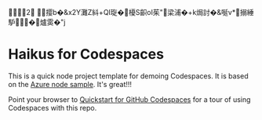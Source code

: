  2 撄b�&x2Y灘Z紏+QI琁�櫌S齞oI茱"梁浦�+k焗討�&唌v*搦綞馿�爐雵�"j

# Haikus for Codespaces

This is a quick node project template for demoing Codespaces. It is based on the [Azure node sample](https://github.com/Azure-Samples/nodejs-docs-hello-world). It's great!!!

Point your browser to [Quickstart for GitHub Codespaces](https://docs.github.com/en/codespaces/getting-started/quickstart) for a tour of using Codespaces with this repo.
